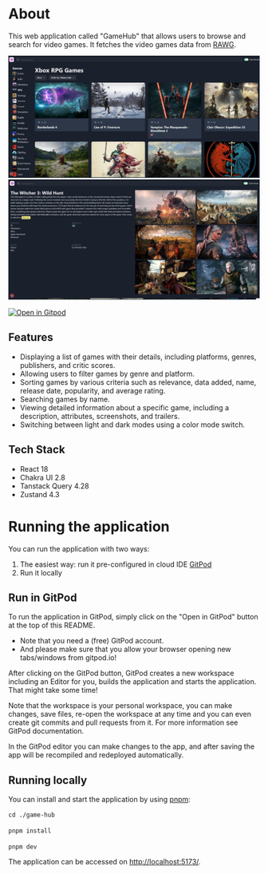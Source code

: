 # About

This web application called "GameHub" that allows users to browse and search for video games. It fetches the video games data from [RAWG](https://rawg.io/).

![screen01](doc/portal.png)
![screen02](doc/details.png)

[![Open in Gitpod](https://gitpod.io/button/open-in-gitpod.svg)](https://github.com/kevinleungdev/GameHub.git)

## Features

- Displaying a list of games with their details, including platforms, genres, publishers, and critic scores.
- Allowing users to filter games by genre and platform.
- Sorting games by various criteria such as relevance, data added, name, release date, popularity, and average rating.
- Searching games by name.
- Viewing detailed information about a specific game, including a description, attributes, screenshots, and trailers.
- Switching between light and dark modes using a color mode switch.

## Tech Stack

- React 18
- Chakra UI 2.8
- Tanstack Query 4.28
- Zustand 4.3

# Running the application

You can run the application with two ways:

1. The easiest way: run it pre-configured in cloud IDE [GitPod](https://gitpod.io/)
2. Run it locally

## Run in GitPod

To run the application in GitPod, simply click on the "Open in GitPod" button at the top of this README.

- Note that you need a (free) GitPod account.
- And please make sure that you allow your browser opening new tabs/windows from gitpod.io!

After clicking on the GitPod button, GitPod creates a new workspace including an Editor for you, builds the application and starts
the application. That might take some time!

Note that the workspace is your personal workspace, you can make changes, save files, re-open the workspace at any
time and you can even create git commits and pull requests from it. For more information see GitPod documentation.

In the GitPod editor you can make changes to the app, and after saving the app will be recompiled and redeployed automatically.

## Running locally

You can install and start the application by using [pnpm](https://pnpm.io/):

```
cd ./game-hub

pnpm install

pnpm dev
```

The application can be accessed on [http://localhost:5173/](http://localhost:5173/).
